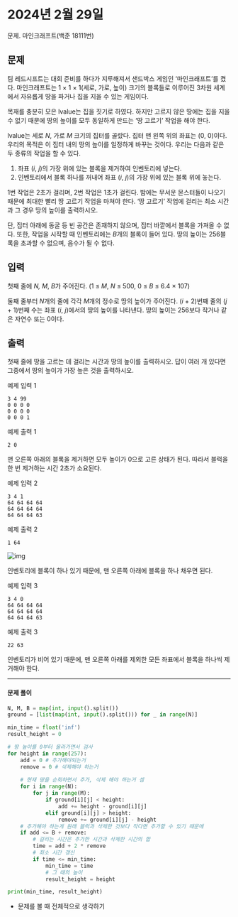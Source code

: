 # 2024년 2월 29일

문제. 마인크래프트(백준 18111번)

## 문제

팀 레드시프트는 대회 준비를 하다가 지루해져서 샌드박스 게임인 ‘마인크래프트’를 켰다. 마인크래프트는 1 × 1 × 1(세로, 가로, 높이) 크기의 블록들로 이루어진 3차원 세계에서 자유롭게 땅을 파거나 집을 지을 수 있는 게임이다.

목재를 충분히 모은 lvalue는 집을 짓기로 하였다. 하지만 고르지 않은 땅에는 집을 지을 수 없기 때문에 땅의 높이를 모두 동일하게 만드는 ‘땅 고르기’ 작업을 해야 한다.

lvalue는 세로 *N*, 가로 *M* 크기의 집터를 골랐다. 집터 맨 왼쪽 위의 좌표는 (0, 0)이다. 우리의 목적은 이 집터 내의 땅의 높이를 일정하게 바꾸는 것이다. 우리는 다음과 같은 두 종류의 작업을 할 수 있다.

1. 좌표 (*i*, *j*)의 가장 위에 있는 블록을 제거하여 인벤토리에 넣는다.
2. 인벤토리에서 블록 하나를 꺼내어 좌표 (*i*, *j*)의 가장 위에 있는 블록 위에 놓는다.

1번 작업은 2초가 걸리며, 2번 작업은 1초가 걸린다. 밤에는 무서운 몬스터들이 나오기 때문에 최대한 빨리 땅 고르기 작업을 마쳐야 한다. ‘땅 고르기’ 작업에 걸리는 최소 시간과 그 경우 땅의 높이를 출력하시오.

단, 집터 아래에 동굴 등 빈 공간은 존재하지 않으며, 집터 바깥에서 블록을 가져올 수 없다. 또한, 작업을 시작할 때 인벤토리에는 *B*개의 블록이 들어 있다. 땅의 높이는 256블록을 초과할 수 없으며, 음수가 될 수 없다.

## 입력

첫째 줄에 *N, M*, *B*가 주어진다. (1 ≤ *M*, *N* ≤ 500, 0 ≤ *B* ≤ 6.4 × 107)

둘째 줄부터 *N*개의 줄에 각각 *M*개의 정수로 땅의 높이가 주어진다. (*i* + 2)번째 줄의 (*j* + 1)번째 수는 좌표 (*i*, *j*)에서의 땅의 높이를 나타낸다. 땅의 높이는 256보다 작거나 같은 자연수 또는 0이다.

## 출력

첫째 줄에 땅을 고르는 데 걸리는 시간과 땅의 높이를 출력하시오. 답이 여러 개 있다면 그중에서 땅의 높이가 가장 높은 것을 출력하시오.

예제 입력 1

```
3 4 99
0 0 0 0
0 0 0 0
0 0 0 1
```

예제 출력 1

```
2 0
```

맨 오른쪽 아래의 블록을 제거하면 모두 높이가 0으로 고른 상태가 된다. 따라서 블럭을 한 번 제거하는 시간 2초가 소요된다.

예제 입력 2

```
3 4 1
64 64 64 64
64 64 64 64
64 64 64 63
```

예제 출력 2

```
1 64
```

![img](https://u.acmicpc.net/50e6d9c5-2294-4bb5-826b-bb0fd3bc67f7/%E1%84%8C%E1%85%A1%E1%84%89%E1%85%A1%E1%86%AB%201@4x.png)

인벤토리에 블록이 하나 있기 때문에, 맨 오른쪽 아래에 블록을 하나 채우면 된다.

예제 입력 3

```
3 4 0
64 64 64 64
64 64 64 64
64 64 64 63
```

예제 출력 3

```
22 63
```

인벤토리가 비어 있기 때문에, 맨 오른쪽 아래를 제외한 모든 좌표에서 블록을 하나씩 제거해야 한다.

---

#### 문제 풀이

```python
N, M, B = map(int, input().split())
ground = [list(map(int, input().split())) for _ in range(N)]

min_time = float('inf')
result_height = 0

# 땅 높이를 0부터 올라가면서 검사
for height in range(257):
    add = 0 # 추가해야되는거
    remove = 0 # 삭제해야 하는거
    
    # 현재 땅을 순회하면서 추가, 삭제 해야 하는거 셈
    for i in range(N):
        for j in range(M):
            if ground[i][j] < height:
                add += height - ground[i][j]
            elif ground[i][j] > height:
                remove += ground[i][j] - height
    # 추가해야 하는게 원래 블럭과 삭제한 것보다 작다면 추가할 수 있기 때문에
    if add <= B + remove:
        # 걸리는 시간은 추가한 시간과 삭제한 시간의 합
        time = add + 2 * remove
        # 최소 시간 갱신
        if time <= min_time:
            min_time = time
            # 그 때의 높이
            result_height = height

print(min_time, result_height)
```

- 문제를 볼 때 전체적으로 생각하기
